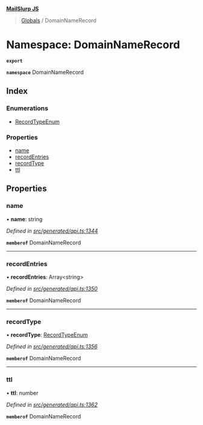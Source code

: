 **[MailSlurp JS](../README.md)**

> [Globals](../README.md) / DomainNameRecord

# Namespace: DomainNameRecord

**`export`** 

**`namespace`** DomainNameRecord

## Index

### Enumerations

* [RecordTypeEnum](../enums/domainnamerecord.recordtypeenum.md)

### Properties

* [name](domainnamerecord.md#name)
* [recordEntries](domainnamerecord.md#recordentries)
* [recordType](domainnamerecord.md#recordtype)
* [ttl](domainnamerecord.md#ttl)

## Properties

### name

•  **name**: string

*Defined in [src/generated/api.ts:1344](https://github.com/mailslurp/mailslurp-client/blob/6b679b8/src/generated/api.ts#L1344)*

**`memberof`** DomainNameRecord

___

### recordEntries

•  **recordEntries**: Array\<string>

*Defined in [src/generated/api.ts:1350](https://github.com/mailslurp/mailslurp-client/blob/6b679b8/src/generated/api.ts#L1350)*

**`memberof`** DomainNameRecord

___

### recordType

•  **recordType**: [RecordTypeEnum](../enums/domainnamerecord.recordtypeenum.md)

*Defined in [src/generated/api.ts:1356](https://github.com/mailslurp/mailslurp-client/blob/6b679b8/src/generated/api.ts#L1356)*

**`memberof`** DomainNameRecord

___

### ttl

•  **ttl**: number

*Defined in [src/generated/api.ts:1362](https://github.com/mailslurp/mailslurp-client/blob/6b679b8/src/generated/api.ts#L1362)*

**`memberof`** DomainNameRecord
